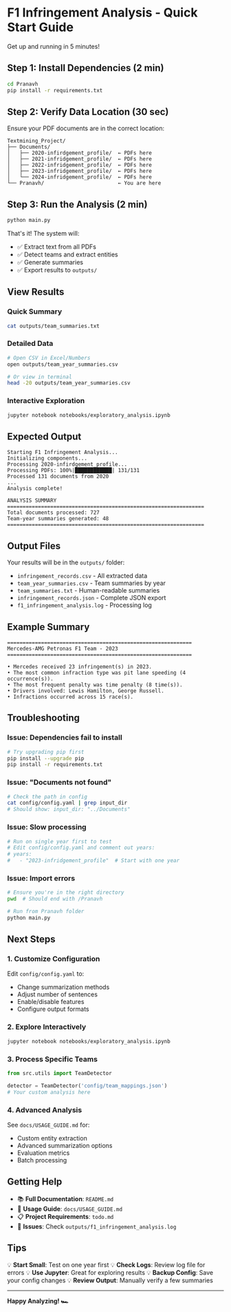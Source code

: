 # F1 Infringement Analysis - Quick Start Guide

Get up and running in 5 minutes!

## Step 1: Install Dependencies (2 min)

```bash
cd Pranavh
pip install -r requirements.txt
```

## Step 2: Verify Data Location (30 sec)

Ensure your PDF documents are in the correct location:

```
Textmining_Project/
├── Documents/
│   ├── 2020-infirdgement_profile/  ← PDFs here
│   ├── 2021-infridgement_profile/  ← PDFs here
│   ├── 2022-infridgement_profile/  ← PDFs here
│   ├── 2023-infridgement_profile/  ← PDFs here
│   └── 2024-infridgement_profile/  ← PDFs here
└── Pranavh/                        ← You are here
```

## Step 3: Run the Analysis (2 min)

```bash
python main.py
```

That's it! The system will:
- ✅ Extract text from all PDFs
- ✅ Detect teams and extract entities
- ✅ Generate summaries
- ✅ Export results to `outputs/`

## View Results

### Quick Summary
```bash
cat outputs/team_summaries.txt
```

### Detailed Data
```bash
# Open CSV in Excel/Numbers
open outputs/team_year_summaries.csv

# Or view in terminal
head -20 outputs/team_year_summaries.csv
```

### Interactive Exploration
```bash
jupyter notebook notebooks/exploratory_analysis.ipynb
```

## Expected Output

```
Starting F1 Infringement Analysis...
Initializing components...
Processing 2020-infirdgement_profile...
Processing PDFs: 100%|████████████| 131/131
Processed 131 documents from 2020
...
Analysis complete!

ANALYSIS SUMMARY
================================================================
Total documents processed: 727
Team-year summaries generated: 48
================================================================
```

## Output Files

Your results will be in the `outputs/` folder:

- `infringement_records.csv` - All extracted data
- `team_year_summaries.csv` - Team summaries by year
- `team_summaries.txt` - Human-readable summaries
- `infringement_records.json` - Complete JSON export
- `f1_infringement_analysis.log` - Processing log

## Example Summary

```
============================================================
Mercedes-AMG Petronas F1 Team - 2023
============================================================

• Mercedes received 23 infringement(s) in 2023.
• The most common infraction type was pit lane speeding (4 occurrence(s)).
• The most frequent penalty was time penalty (8 time(s)).
• Drivers involved: Lewis Hamilton, George Russell.
• Infractions occurred across 15 race(s).
```

## Troubleshooting

### Issue: Dependencies fail to install
```bash
# Try upgrading pip first
pip install --upgrade pip
pip install -r requirements.txt
```

### Issue: "Documents not found"
```bash
# Check the path in config
cat config/config.yaml | grep input_dir
# Should show: input_dir: "../Documents"
```

### Issue: Slow processing
```bash
# Run on single year first to test
# Edit config/config.yaml and comment out years:
# years:
#   - "2023-infridgement_profile"  # Start with one year
```

### Issue: Import errors
```bash
# Ensure you're in the right directory
pwd  # Should end with /Pranavh

# Run from Pranavh folder
python main.py
```

## Next Steps

### 1. Customize Configuration
Edit `config/config.yaml` to:
- Change summarization methods
- Adjust number of sentences
- Enable/disable features
- Configure output formats

### 2. Explore Interactively
```bash
jupyter notebook notebooks/exploratory_analysis.ipynb
```

### 3. Process Specific Teams
```python
from src.utils import TeamDetector

detector = TeamDetector('config/team_mappings.json')
# Your custom analysis here
```

### 4. Advanced Analysis
See `docs/USAGE_GUIDE.md` for:
- Custom entity extraction
- Advanced summarization options
- Evaluation metrics
- Batch processing

## Getting Help

- 📚 **Full Documentation**: `README.md`
- 📖 **Usage Guide**: `docs/USAGE_GUIDE.md`
- 📋 **Project Requirements**: `todo.md`
- 🐛 **Issues**: Check `outputs/f1_infringement_analysis.log`

## Tips

💡 **Start Small**: Test on one year first
💡 **Check Logs**: Review log file for errors
💡 **Use Jupyter**: Great for exploring results
💡 **Backup Config**: Save your config changes
💡 **Review Output**: Manually verify a few summaries

---

**Happy Analyzing! 🏎️**
